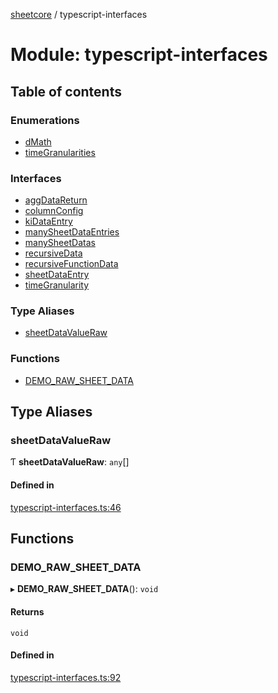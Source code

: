 [sheetcore](../docs.md) / typescript-interfaces

# Module: typescript-interfaces

## Table of contents

### Enumerations

- [dMath](../enums/typescript_interfaces.dMath.md)
- [timeGranularities](../enums/typescript_interfaces.timeGranularities.md)

### Interfaces

- [aggDataReturn](../interfaces/typescript_interfaces.aggDataReturn.md)
- [columnConfig](../interfaces/typescript_interfaces.columnConfig.md)
- [kiDataEntry](../interfaces/typescript_interfaces.kiDataEntry.md)
- [manySheetDataEntries](../interfaces/typescript_interfaces.manySheetDataEntries.md)
- [manySheetDatas](../interfaces/typescript_interfaces.manySheetDatas.md)
- [recursiveData](../interfaces/typescript_interfaces.recursiveData.md)
- [recursiveFunctionData](../interfaces/typescript_interfaces.recursiveFunctionData.md)
- [sheetDataEntry](../interfaces/typescript_interfaces.sheetDataEntry.md)
- [timeGranularity](../interfaces/typescript_interfaces.timeGranularity.md)

### Type Aliases

- [sheetDataValueRaw](typescript_interfaces.md#sheetdatavalueraw)

### Functions

- [DEMO\_RAW\_SHEET\_DATA](typescript_interfaces.md#demo_raw_sheet_data)

## Type Aliases

### sheetDataValueRaw

Ƭ **sheetDataValueRaw**: `any`[]

#### Defined in

[typescript-interfaces.ts:46](https://github.com/texas-mcallen-mission/sheetCore/blob/3951f92/typescript-interfaces.ts#L46)

## Functions

### DEMO\_RAW\_SHEET\_DATA

▸ **DEMO_RAW_SHEET_DATA**(): `void`

#### Returns

`void`

#### Defined in

[typescript-interfaces.ts:92](https://github.com/texas-mcallen-mission/sheetCore/blob/3951f92/typescript-interfaces.ts#L92)
